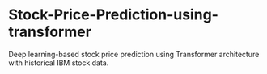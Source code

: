 # Stock-Price-Prediction-using-transformer
Deep learning-based stock price prediction using Transformer architecture with historical IBM stock data.
